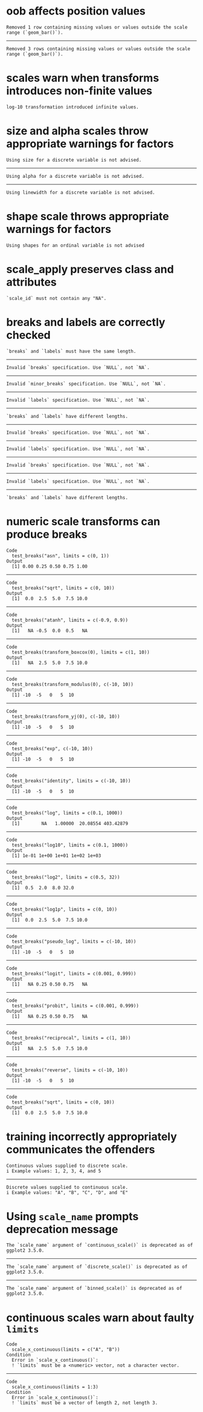 # oob affects position values

    Removed 1 row containing missing values or values outside the scale range (`geom_bar()`).

---

    Removed 3 rows containing missing values or values outside the scale range (`geom_bar()`).

# scales warn when transforms introduces non-finite values

    log-10 transformation introduced infinite values.

# size and alpha scales throw appropriate warnings for factors

    Using size for a discrete variable is not advised.

---

    Using alpha for a discrete variable is not advised.

---

    Using linewidth for a discrete variable is not advised.

# shape scale throws appropriate warnings for factors

    Using shapes for an ordinal variable is not advised

# scale_apply preserves class and attributes

    `scale_id` must not contain any "NA".

# breaks and labels are correctly checked

    `breaks` and `labels` must have the same length.

---

    Invalid `breaks` specification. Use `NULL`, not `NA`.

---

    Invalid `minor_breaks` specification. Use `NULL`, not `NA`.

---

    Invalid `labels` specification. Use `NULL`, not `NA`.

---

    `breaks` and `labels` have different lengths.

---

    Invalid `breaks` specification. Use `NULL`, not `NA`.

---

    Invalid `labels` specification. Use `NULL`, not `NA`.

---

    Invalid `breaks` specification. Use `NULL`, not `NA`.

---

    Invalid `labels` specification. Use `NULL`, not `NA`.

---

    `breaks` and `labels` have different lengths.

# numeric scale transforms can produce breaks

    Code
      test_breaks("asn", limits = c(0, 1))
    Output
      [1] 0.00 0.25 0.50 0.75 1.00

---

    Code
      test_breaks("sqrt", limits = c(0, 10))
    Output
      [1]  0.0  2.5  5.0  7.5 10.0

---

    Code
      test_breaks("atanh", limits = c(-0.9, 0.9))
    Output
      [1]   NA -0.5  0.0  0.5   NA

---

    Code
      test_breaks(transform_boxcox(0), limits = c(1, 10))
    Output
      [1]   NA  2.5  5.0  7.5 10.0

---

    Code
      test_breaks(transform_modulus(0), c(-10, 10))
    Output
      [1] -10  -5   0   5  10

---

    Code
      test_breaks(transform_yj(0), c(-10, 10))
    Output
      [1] -10  -5   0   5  10

---

    Code
      test_breaks("exp", c(-10, 10))
    Output
      [1] -10  -5   0   5  10

---

    Code
      test_breaks("identity", limits = c(-10, 10))
    Output
      [1] -10  -5   0   5  10

---

    Code
      test_breaks("log", limits = c(0.1, 1000))
    Output
      [1]        NA   1.00000  20.08554 403.42879

---

    Code
      test_breaks("log10", limits = c(0.1, 1000))
    Output
      [1] 1e-01 1e+00 1e+01 1e+02 1e+03

---

    Code
      test_breaks("log2", limits = c(0.5, 32))
    Output
      [1]  0.5  2.0  8.0 32.0

---

    Code
      test_breaks("log1p", limits = c(0, 10))
    Output
      [1]  0.0  2.5  5.0  7.5 10.0

---

    Code
      test_breaks("pseudo_log", limits = c(-10, 10))
    Output
      [1] -10  -5   0   5  10

---

    Code
      test_breaks("logit", limits = c(0.001, 0.999))
    Output
      [1]   NA 0.25 0.50 0.75   NA

---

    Code
      test_breaks("probit", limits = c(0.001, 0.999))
    Output
      [1]   NA 0.25 0.50 0.75   NA

---

    Code
      test_breaks("reciprocal", limits = c(1, 10))
    Output
      [1]   NA  2.5  5.0  7.5 10.0

---

    Code
      test_breaks("reverse", limits = c(-10, 10))
    Output
      [1] -10  -5   0   5  10

---

    Code
      test_breaks("sqrt", limits = c(0, 10))
    Output
      [1]  0.0  2.5  5.0  7.5 10.0

# training incorrectly appropriately communicates the offenders

    Continuous values supplied to discrete scale.
    i Example values: 1, 2, 3, 4, and 5

---

    Discrete values supplied to continuous scale.
    i Example values: "A", "B", "C", "D", and "E"

# Using `scale_name` prompts deprecation message

    The `scale_name` argument of `continuous_scale()` is deprecated as of ggplot2 3.5.0.

---

    The `scale_name` argument of `discrete_scale()` is deprecated as of ggplot2 3.5.0.

---

    The `scale_name` argument of `binned_scale()` is deprecated as of ggplot2 3.5.0.

# continuous scales warn about faulty `limits`

    Code
      scale_x_continuous(limits = c("A", "B"))
    Condition
      Error in `scale_x_continuous()`:
      ! `limits` must be a <numeric> vector, not a character vector.

---

    Code
      scale_x_continuous(limits = 1:3)
    Condition
      Error in `scale_x_continuous()`:
      ! `limits` must be a vector of length 2, not length 3.


